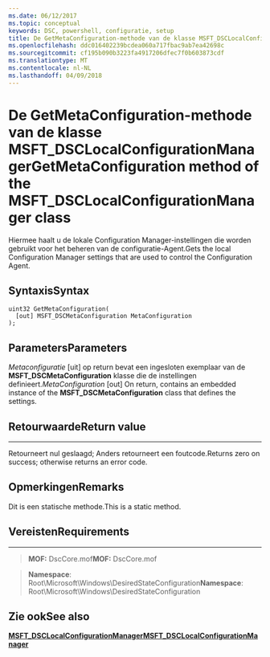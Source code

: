 ```yaml
---
ms.date: 06/12/2017
ms.topic: conceptual
keywords: DSC, powershell, configuratie, setup
title: De GetMetaConfiguration-methode van de klasse MSFT_DSCLocalConfigurationManager
ms.openlocfilehash: ddc016402239bcdea060a717fbac9ab7ea42698c
ms.sourcegitcommit: cf195b090b3223fa4917206dfec7f0b603873cdf
ms.translationtype: MT
ms.contentlocale: nl-NL
ms.lasthandoff: 04/09/2018
---
```

# <a name="getmetaconfiguration-method-of-the-msftdsclocalconfigurationmanager-class"></a><span data-ttu-id="49a85-103">De GetMetaConfiguration-methode van de klasse MSFT_DSCLocalConfigurationManager</span><span class="sxs-lookup"><span data-stu-id="49a85-103">GetMetaConfiguration method of the MSFT_DSCLocalConfigurationManager class</span></span>

<span data-ttu-id="49a85-104">Hiermee haalt u de lokale Configuration Manager-instellingen die worden gebruikt voor het beheren van de configuratie-Agent.</span><span class="sxs-lookup"><span data-stu-id="49a85-104">Gets the local Configuration Manager settings that are used to control the Configuration Agent.</span></span>

<a name="syntax"></a><span data-ttu-id="49a85-105">Syntaxis</span><span class="sxs-lookup"><span data-stu-id="49a85-105">Syntax</span></span>
------

```mof
uint32 GetMetaConfiguration(
  [out] MSFT_DSCMetaConfiguration MetaConfiguration
);
```

<a name="parameters"></a><span data-ttu-id="49a85-106">Parameters</span><span class="sxs-lookup"><span data-stu-id="49a85-106">Parameters</span></span>
----------

<span data-ttu-id="49a85-107">*Metaconfiguratie* \[uit\] op return bevat een ingesloten exemplaar van de **MSFT_DSCMetaConfiguration** klasse die de instellingen definieert.</span><span class="sxs-lookup"><span data-stu-id="49a85-107">*MetaConfiguration* \[out\] On return, contains an embedded instance of the **MSFT_DSCMetaConfiguration** class that defines the settings.</span></span>

## <a name="return-value"></a><span data-ttu-id="49a85-108">Retourwaarde</span><span class="sxs-lookup"><span data-stu-id="49a85-108">Return value</span></span>
------------

<span data-ttu-id="49a85-109">Retourneert nul geslaagd; Anders retourneert een foutcode.</span><span class="sxs-lookup"><span data-stu-id="49a85-109">Returns zero on success; otherwise returns an error code.</span></span>

## <a name="remarks"></a><span data-ttu-id="49a85-110">Opmerkingen</span><span class="sxs-lookup"><span data-stu-id="49a85-110">Remarks</span></span>

<span data-ttu-id="49a85-111">Dit is een statische methode.</span><span class="sxs-lookup"><span data-stu-id="49a85-111">This is a static method.</span></span>

## <a name="requirements"></a><span data-ttu-id="49a85-112">Vereisten</span><span class="sxs-lookup"><span data-stu-id="49a85-112">Requirements</span></span>
------------
><span data-ttu-id="49a85-113">**MOF:** DscCore.mof</span><span class="sxs-lookup"><span data-stu-id="49a85-113">**MOF:** DscCore.mof</span></span>

><span data-ttu-id="49a85-114">**Namespace**: Root\Microsoft\Windows\DesiredStateConfiguration</span><span class="sxs-lookup"><span data-stu-id="49a85-114">**Namespace**: Root\Microsoft\Windows\DesiredStateConfiguration</span></span>


## <a name="see-also"></a><span data-ttu-id="49a85-115">Zie ook</span><span class="sxs-lookup"><span data-stu-id="49a85-115">See also</span></span>


[<span data-ttu-id="49a85-116">**MSFT_DSCLocalConfigurationManager**</span><span class="sxs-lookup"><span data-stu-id="49a85-116">**MSFT_DSCLocalConfigurationManager**</span></span>](msft-dsclocalconfigurationmanager.md)